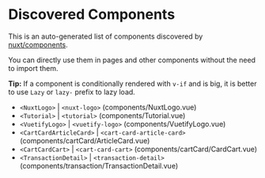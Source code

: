 # Discovered Components

This is an auto-generated list of components discovered by [nuxt/components](https://github.com/nuxt/components).

You can directly use them in pages and other components without the need to import them.

**Tip:** If a component is conditionally rendered with `v-if` and is big, it is better to use `Lazy` or `lazy-` prefix to lazy load.

- `<NuxtLogo>` | `<nuxt-logo>` (components/NuxtLogo.vue)
- `<Tutorial>` | `<tutorial>` (components/Tutorial.vue)
- `<VuetifyLogo>` | `<vuetify-logo>` (components/VuetifyLogo.vue)
- `<CartCardArticleCard>` | `<cart-card-article-card>` (components/cartCard/ArticleCard.vue)
- `<CartCardCart>` | `<cart-card-cart>` (components/cartCard/CardCart.vue)
- `<TransactionDetail>` | `<transaction-detail>` (components/transaction/TransactionDetail.vue)
